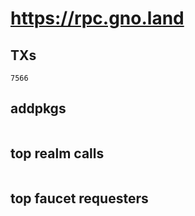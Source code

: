 # https://rpc.gno.land

## TXs
```
7566
```

## addpkgs
```
```

## top realm calls
```
```

## top faucet requesters
```
```

